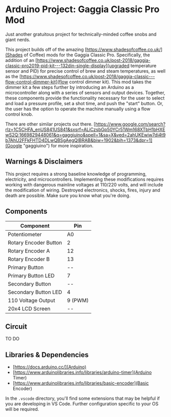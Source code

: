 # Arduino Project: Gaggia Classic Pro Mod

Just another gratuitous project for technically-minded coffee snobs and giant nerds.

This project builds off of the amazing [https://www.shadesofcoffee.co.uk/](Shades of Coffee) mods for the Gaggia Classic Pro. Specifically, the addition of an [https://www.shadesofcoffee.co.uk/post-2018/gaggia-classic-pro2019-pid-kit---132din-single-display](upgraded temperature sensor and PID) for precise control of brew and steam temperatures, as well as the [https://www.shadesofcoffee.co.uk/post-2018/gaggia-classic---flow-control-dimmer-kit](flow control dimmer kit). This mod takes the dimmer kit a few steps further by introducing an Arduino as a microcontroller along with a series of sensors and output devices. Together, these components provide the functionality necessary for the user to select and load a pressure profile, set a shot time, and push the "start" button. Or, the user has the option to operate the machine manually using a flow control knob.

There are other similar projects out there. [https://www.google.com/search?rlz=1C5CHFA_enUS841US841&sxsrf=ALiCzsbGp50YCr51Wm168XTbH1bHXEwS2Q:1669829448061&q=gaggiuino&spell=1&sa=X&ved=2ahUKEwiw7di4t9b7AhU2FFkFHTD4DLwQBSgAegQIBRAB&biw=1902&bih=1373&dpr=1](Google "gaggiuino") for more inspiration.

## Warnings & Disclaimers

This project requires a strong baseline knowledge of programming, electricity, and microcontrollers. Implementing these modifications requires working with dangerous mainline voltages at 110/220 volts, and will include the modification of wiring. Destroyed electronics, shocks, fires, injury and death are possible. Make sure you know what you're doing.

## Components

| Component             | Pin     |
| --------------------- | ------- |
| Potentiometer         | A0      |
| Rotary Encoder Button | 2       |
| Rotary Encoder A      | 12      |
| Rotary Encoder B      | 13      |
| Primary Button        | --      |
| Primary Button LED    | 7       |
| Secondary Button      | --      |
| Secondary Button LED  | 4       |
| 110 Voltage Output    | 9 (PWM) |
| 20x4 LCD Screen       | --      |

## Circuit

TO DO

## Libraries & Dependencies

- [https://docs.arduino.cc/](Arduino)
- [https://www.arduinolibraries.info/libraries/arduino-timer](Arduino Timer)
- [https://www.arduinolibraries.info/libraries/basic-encoder](Basic Encoder)

In the `.vscode` directory, you'll find some extensions that may be helpful if you are developing in VS Code. Further configuration specific to your OS will be required.
